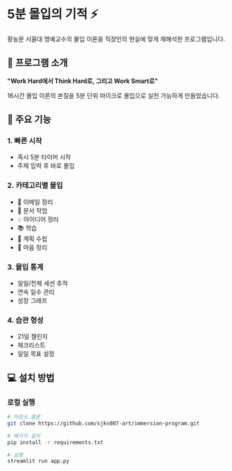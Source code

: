 # 5분 몰입의 기적 ⚡

황농문 서울대 명예교수의 몰입 이론을 직장인의 현실에 맞게 재해석한 프로그램입니다.

## 🎯 프로그램 소개

**"Work Hard에서 Think Hard로, 그리고 Work Smart로"**

16시간 몰입 이론의 본질을 5분 단위 마이크로 몰입으로 실천 가능하게 만들었습니다.

## 🌟 주요 기능

### 1. 빠른 시작
- 즉시 5분 타이머 시작
- 주제 입력 후 바로 몰입

### 2. 카테고리별 몰입
- 📧 이메일 정리
- 📝 문서 작업
- 💡 아이디어 정리
- 📚 학습
- 🎯 계획 수립
- 🧘 마음 정리

### 3. 몰입 통계
- 일일/전체 세션 추적
- 연속 일수 관리
- 성장 그래프

### 4. 습관 형성
- 21일 챌린지
- 체크리스트
- 일일 목표 설정

## 💻 설치 방법

### 로컬 실행
```bash
# 저장소 클론
git clone https://github.com/sjks007-art/immersion-program.git

# 패키지 설치
pip install -r requirements.txt

# 실행
streamlit run app.py
